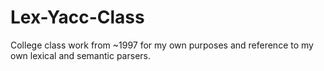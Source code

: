 # Lex-Yacc-Class
College class work from ~1997 for my own purposes and reference to my own lexical and semantic parsers.
